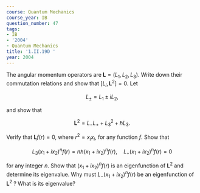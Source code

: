 ```yaml
---
course: Quantum Mechanics
course_year: IB
question_number: 47
tags:
- IB
- '2004'
- Quantum Mechanics
title: '1.II.19D '
year: 2004
---
```



The angular momentum operators are $\mathbf{L}=\left(L_{1}, L_{2}, L_{3}\right)$. Write down their commutation relations and show that $\left[L_{i}, \mathbf{L}^{2}\right]=0$. Let

$$L_{\pm}=L_{1} \pm i L_{2},$$

and show that

$$\mathbf{L}^{2}=L_{-} L_{+}+L_{3}^{2}+\hbar L_{3} .$$

Verify that $\mathbf{L} f(r)=0$, where $r^{2}=x_{i} x_{i}$, for any function $f$. Show that

$$L_{3}\left(x_{1}+i x_{2}\right)^{n} f(r)=n \hbar\left(x_{1}+i x_{2}\right)^{n} f(r), \quad L_{+}\left(x_{1}+i x_{2}\right)^{n} f(r)=0$$

for any integer $n$. Show that $\left(x_{1}+i x_{2}\right)^{n} f(r)$ is an eigenfunction of $\mathbf{L}^{2}$ and determine its eigenvalue. Why must $L_{-}\left(x_{1}+i x_{2}\right)^{n} f(r)$ be an eigenfunction of $\mathbf{L}^{2}$ ? What is its eigenvalue?